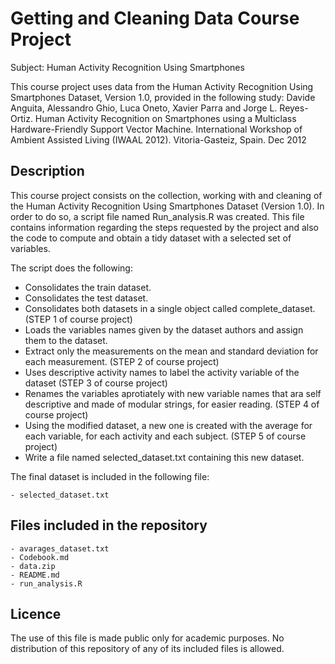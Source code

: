Getting and Cleaning Data Course Project
========================================

Subject: Human Activity Recognition Using Smartphones

This course project uses data from the Human Activity Recognition Using Smartphones Dataset, Version 1.0, provided in the following study: Davide Anguita, Alessandro Ghio, Luca Oneto, Xavier Parra and Jorge L. Reyes-Ortiz. Human Activity Recognition on Smartphones using a Multiclass Hardware-Friendly Support Vector Machine. International Workshop of Ambient Assisted Living (IWAAL 2012). Vitoria-Gasteiz, Spain. Dec 2012


Description
-----------

This course project consists on the collection, working with and cleaning of the Human Activity Recognition Using Smartphones Dataset (Version 1.0). In order to do so, a script file named Run_analysis.R was created. This file contains information regarding the steps requested by the project and also the code to compute and obtain a tidy dataset with a selected set of variables.

The script does the following:

- Consolidates the train dataset.
- Consolidates the test dataset.
- Consolidates both datasets in a single object called complete_dataset. (STEP 1 of course project)
- Loads the variables names given by the dataset authors and assign them to the dataset.
- Extract only the measurements on the mean and standard deviation for each measurement. (STEP 2 of course project)
- Uses descriptive activity names to label the activity variable of the dataset (STEP 3 of course project)
- Renames the variables aprotiately with new variable names that ara self descriptive and made of modular strings, for easier reading. (STEP 4 of course project)
- Using the modified dataset, a new one is created with the average for each variable, for each activity and each subject. (STEP 5 of course project)
- Write a file named selected_dataset.txt containing this new dataset.


The final dataset is included in the following file:
	
	- selected_dataset.txt

Files included in the repository
--------------------------------

	- avarages_dataset.txt
	- Codebook.md
	- data.zip
	- README.md
	- run_analysis.R

Licence
-------

The use of this file is made public only for academic purposes. No distribution of this repository of any of its included files is allowed.
